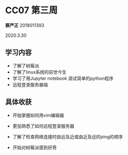 # CC07 第三周

__蔡严正__  2018011393

2020.3.30

## 学习内容

+ 了解了树莓派
+ 了解了linux系统的前世今生
+ 学习了用Jupyter notebook 调试简单的python程序
+ 远程登录服务器端

## 具体收获

+ 开始掌握如何用vim编辑器
+ 更加熟悉了如何远程登录服务器
+ 了解了检查网络连接时由远及近或由近及远的ping的顺序

+ 开始对树莓派感到好奇
